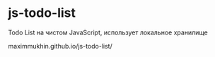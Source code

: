 # js-todo-list
Todo List на чистом JavaScript, использует локальное хранилище

maximmukhin.github.io/js-todo-list/
